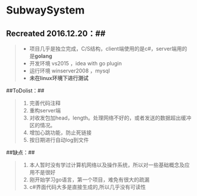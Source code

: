 # SubwaySystem

## Recreated 2016.12.20：##
>*	项目几乎是独立完成，C/S结构，client端使用的是c#，server端用的是**golang**
>*	开发环境 vs2015 ，idea with go plugin
>*	运行环境 winserver2008 ，mysql
>*   **未在linux环境下进行测试**  

##ToDolist：##
>1. 完善代码注释
>2. 重构server端
>3. 对收发包加head，length。处理网络不好的，或者发送的数据超出缓冲区的情况。
>4. 增加心跳功能，防止死链接
>5. 按日期进行自动log到文件

##缺点：##
>	1. 本人暂时没有学过计算机网络以及操作系统，所以对一些基础概念及应用不是很好
>	2. 刚开始学习go语言，第一个项目，难免有很大的疏漏
>	3. c#界面代码大多是直接生成的,所以几乎没有可读性





